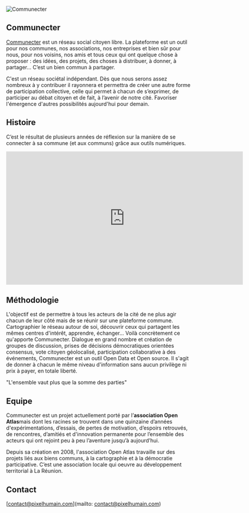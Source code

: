 ![Communecter](http://democratieouverte.org//media/default/0001/01/d1c0d84f33259f7354e6fea67975eef279ea0640.png)

<!--

---
title: Communecter 
description: Communecter est un réseau social citoyen libre pour se connecter à sa commune. 
---

-->

## Communecter

[Communecter](www.communecter.org) est un réseau social citoyen libre. La plateforme est un outil pour nos communes, nos associations, nos entreprises et bien sûr pour nous, pour nos voisins, nos amis et tous ceux qui ont quelque chose à proposer : des idées, des projets, des choses à distribuer, à donner, à partager... C’est un bien commun à partager.

C'est un réseau sociétal indépendant. Dès que nous serons assez nombreux à y contribuer il rayonnera et permettra de créer une autre forme de participation collective, celle qui permet à chacun de s’exprimer, de participer au débat citoyen et de fait, à l’avenir de notre cité. Favoriser l'émergence d'autres possibilités aujourd'hui pour demain. 

## Histoire

C’est le résultat de plusieurs années de réflexion sur la manière de se connecter à sa commune (et aux communs) grâce aux outils numériques.

<iframe src="https://player.vimeo.com/video/133636468" width="640" height="360" frameborder="0" webkitallowfullscreen mozallowfullscreen allowfullscreen></iframe>

## Méthodologie

L'objectif est de permettre à tous les acteurs de la cité de ne plus agir chacun de leur côté mais de se réunir sur une plateforme commune. Cartographier le réseau autour de soi, découvrir ceux qui partagent les mêmes centres d'intérêt, apprendre, échanger... Voilà concrètement ce qu'apporte Communecter. Dialogue en grand nombre et création de groupes de discussion, prises de décisions démocratiques orientées consensus, vote citoyen géolocalisé, participation collaborative à des événements, Communecter est un outil Open Data et Open source. Il s'agit de donner à chacun le même niveau d'information sans aucun privilège ni prix à payer, en totale liberté.

"L'ensemble vaut plus que la somme des parties"

## Equipe

Communecter est un projet actuellement porté par l’**association Open Atlas**mais dont les racines se trouvent dans une quinzaine d’années d'expérimentations, d’essais, de pertes de motivation, d’espoirs retrouvés, de rencontres, d’amitiés et d'innovation permanente pour l’ensemble des acteurs qui ont rejoint peu à peu l’aventure jusqu’à aujourd’hui.

Depuis sa création en 2008, l'association Open Atlas travaille sur des projets liés aux biens communs, à la cartographie et à la démocratie participative. C’est une association locale qui oeuvre au développement territorial à La Réunion.

## Contact

[contact@pixelhumain.com](mailto: contact@pixelhumain.com)


